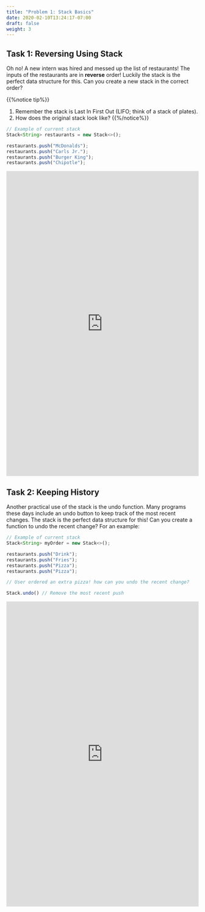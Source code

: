 ```yaml
---
title: "Problem 1: Stack Basics"
date: 2020-02-10T13:24:17-07:00
draft: false
weight: 3
--- 
```


## Task 1: Reversing Using Stack

Oh no! A new intern was hired and messed up the list of restaurants! The inputs of the restaurants are in **reverse** order! Luckily the stack is the perfect data structure for this. Can you create a new stack in the correct order?

{{%notice tip%}}
1. Remember the stack is Last In First Out (LIFO; think of a stack of plates).
2. How does the original stack look like?
{{%/notice%}}

```js javascript
// Example of current stack
Stack<String> restaurants = new Stack<>();

restaurants.push("McDonalds");
restaurants.push("Carls Jr.");
restaurants.push("Burger King");
restaurants.push("Chipotle");
```

<iframe height="800px" width="100%" src="https://replit.com/@nuevofoundation/stackReverse?lite=true" scrolling="no" frameborder="no" allowtransparency="true" allowfullscreen="true" sandbox="allow-forms allow-pointer-lock allow-popups allow-same-origin allow-scripts allow-modals"></iframe>

## Task 2: Keeping History

Another practical use of the stack is the undo function. Many programs these days include an undo button to keep track of the most recent changes. The stack is the perfect data structure for this! Can you create a function to undo the recent change? For an example:

```js javascript
// Example of current stack
Stack<String> myOrder = new Stack<>();

restaurants.push("Drink");
restaurants.push("Fries");
restaurants.push("Pizza");
restaurants.push("Pizza");

// User ordered an extra pizza! how can you undo the recent change?

Stack.undo() // Remove the most recent push
```

<iframe height="800px" width="100%" src="https://replit.com/@nuevofoundation/stackUndo?lite=true" scrolling="no" frameborder="no" allowtransparency="true" allowfullscreen="true" sandbox="allow-forms allow-pointer-lock allow-popups allow-same-origin allow-scripts allow-modals"></iframe>
